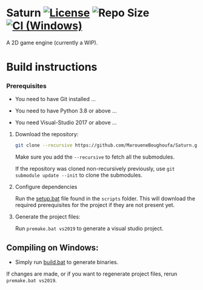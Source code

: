 # Saturn [![License](https://img.shields.io/apm/l/vim-mode)](https://github.com/MaroueneBoughoufa/Saturn/blob/master/LICENSE) ![Repo Size](https://img.shields.io/github/repo-size/MaroueneBoughoufa/Saturn) [![CI (Windows)](https://github.com/MaroueneBoughoufa/Saturn/actions/workflows/Windows.yml/badge.svg)](https://github.com/MaroueneBoughoufa/Saturn/blob/main/.github/workflows/Windows.yml)
A 2D game engine (currently a WIP).

# Build instructions

### Prerequisites

- You need to have Git installed ...

- You need to have Python 3.8 or above ...

- You need Visual-Studio 2017 or above ...

1. Download the repository:

    ```sh
    git clone --recursive https://github.com/MaroueneBoughoufa/Saturn.git
    ```

    Make sure you add the `--recursive` to fetch all the submodules.

    If the repository was cloned non-recursively previously, use ` git submodule update --init ` to clone the submodules.

2. Configure dependencies

    Run the [setup.bat](./scripts/setup.bat) file found in the `scripts` folder. This will download the required prerequisites for the project if they are not present yet.

3. Generate the project files:
	
	Run `premake.bat vs2019` to generate a visual studio project.

## Compiling on Windows:

- Simply run [build.bat](./scripts/build.bat) to generate binaries.

If changes are made, or if you want to regenerate project files, rerun `premake.bat vs2019`.
